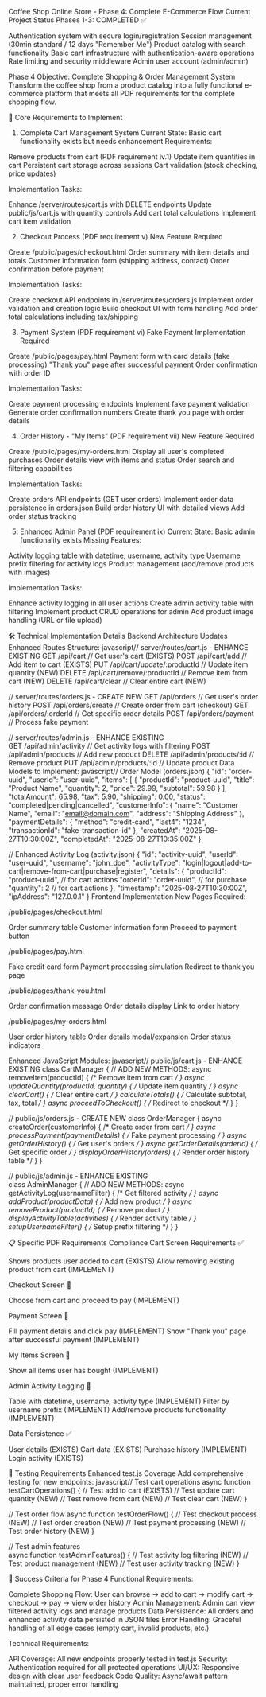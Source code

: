 Coffee Shop Online Store - Phase 4: Complete E-Commerce Flow
Current Project Status
Phases 1-3: COMPLETED ✅

Authentication system with secure login/registration
Session management (30min standard / 12 days "Remember Me")
Product catalog with search functionality
Basic cart infrastructure with authentication-aware operations
Rate limiting and security middleware
Admin user account (admin/admin)

Phase 4 Objective: Complete Shopping & Order Management System
Transform the coffee shop from a product catalog into a fully functional e-commerce platform that meets all PDF requirements for the complete shopping flow.

🎯 Core Requirements to Implement
1. Complete Cart Management System
Current State: Basic cart functionality exists but needs enhancement
Requirements:

Remove products from cart (PDF requirement iv.1)
Update item quantities in cart
Persistent cart storage across sessions
Cart validation (stock checking, price updates)

Implementation Tasks:

Enhance /server/routes/cart.js with DELETE endpoints
Update public/js/cart.js with quantity controls
Add cart total calculations
Implement cart item validation

2. Checkout Process (PDF requirement v)
New Feature Required

Create /public/pages/checkout.html
Order summary with item details and totals
Customer information form (shipping address, contact)
Order confirmation before payment

Implementation Tasks:

Create checkout API endpoints in /server/routes/orders.js
Implement order validation and creation logic
Build checkout UI with form handling
Add order total calculations including tax/shipping

3. Payment System (PDF requirement vi)
Fake Payment Implementation Required

Create /public/pages/pay.html
Payment form with card details (fake processing)
"Thank you" page after successful payment
Order confirmation with order ID

Implementation Tasks:

Create payment processing endpoints
Implement fake payment validation
Generate order confirmation numbers
Create thank you page with order details

4. Order History - "My Items" (PDF requirement vii)
New Feature Required

Create /public/pages/my-orders.html
Display all user's completed purchases
Order details view with items and status
Order search and filtering capabilities

Implementation Tasks:

Create orders API endpoints (GET user orders)
Implement order data persistence in orders.json
Build order history UI with detailed views
Add order status tracking

5. Enhanced Admin Panel (PDF requirement ix)
Current State: Basic admin functionality exists
Missing Features:

Activity logging table with datetime, username, activity type
Username prefix filtering for activity logs
Product management (add/remove products with images)

Implementation Tasks:

Enhance activity logging in all user actions
Create admin activity table with filtering
Implement product CRUD operations for admin
Add product image handling (URL or file upload)


🛠 Technical Implementation Details
Backend Architecture Updates
Enhanced Routes Structure:
javascript// server/routes/cart.js - ENHANCE EXISTING
GET    /api/cart                    // Get user's cart (EXISTS)
POST   /api/cart/add               // Add item to cart (EXISTS) 
PUT    /api/cart/update/:productId // Update item quantity (NEW)
DELETE /api/cart/remove/:productId // Remove item from cart (NEW)
DELETE /api/cart/clear             // Clear entire cart (NEW)

// server/routes/orders.js - CREATE NEW
GET    /api/orders                 // Get user's order history
POST   /api/orders/create         // Create order from cart (checkout)
GET    /api/orders/:orderId       // Get specific order details
POST   /api/orders/payment        // Process fake payment

// server/routes/admin.js - ENHANCE EXISTING  
GET    /api/admin/activity        // Get activity logs with filtering
POST   /api/admin/products        // Add new product
DELETE /api/admin/products/:id    // Remove product
PUT    /api/admin/products/:id    // Update product
Data Models to Implement:
javascript// Order Model (orders.json)
{
    "id": "order-uuid",
    "userId": "user-uuid", 
    "items": [
        {
            "productId": "product-uuid",
            "title": "Product Name",
            "quantity": 2,
            "price": 29.99,
            "subtotal": 59.98
        }
    ],
    "totalAmount": 65.98,
    "tax": 5.90,
    "shipping": 0.00,
    "status": "completed|pending|cancelled",
    "customerInfo": {
        "name": "Customer Name",
        "email": "email@domain.com", 
        "address": "Shipping Address"
    },
    "paymentDetails": {
        "method": "credit-card",
        "last4": "1234",
        "transactionId": "fake-transaction-id"
    },
    "createdAt": "2025-08-27T10:30:00Z",
    "completedAt": "2025-08-27T10:35:00Z"
}

// Enhanced Activity Log (activity.json)
{
    "id": "activity-uuid",
    "userId": "user-uuid",
    "username": "john_doe", 
    "activityType": "login|logout|add-to-cart|remove-from-cart|purchase|register",
    "details": {
        "productId": "product-uuid", // for cart actions
        "orderId": "order-uuid",     // for purchase
        "quantity": 2                // for cart actions
    },
    "timestamp": "2025-08-27T10:30:00Z",
    "ipAddress": "127.0.0.1"
}
Frontend Implementation
New Pages Required:

/public/pages/checkout.html

Order summary table
Customer information form
Proceed to payment button


/public/pages/pay.html

Fake credit card form
Payment processing simulation
Redirect to thank you page


/public/pages/thank-you.html

Order confirmation message
Order details display
Link to order history


/public/pages/my-orders.html

User order history table
Order details modal/expansion
Order status indicators



Enhanced JavaScript Modules:
javascript// public/js/cart.js - ENHANCE EXISTING
class CartManager {
    // ADD NEW METHODS:
    async removeItem(productId) { /* Remove item from cart */ }
    async updateQuantity(productId, quantity) { /* Update item quantity */ }
    async clearCart() { /* Clear entire cart */ }
    calculateTotals() { /* Calculate subtotal, tax, total */ }
    async proceedToCheckout() { /* Redirect to checkout */ }
}

// public/js/orders.js - CREATE NEW
class OrderManager {
    async createOrder(customerInfo) { /* Create order from cart */ }
    async processPayment(paymentDetails) { /* Fake payment processing */ }
    async getOrderHistory() { /* Get user's orders */ }
    async getOrderDetails(orderId) { /* Get specific order */ }
    displayOrderHistory(orders) { /* Render order history table */ }
}

// public/js/admin.js - ENHANCE EXISTING  
class AdminManager {
    // ADD NEW METHODS:
    async getActivityLog(usernameFilter) { /* Get filtered activity */ }
    async addProduct(productData) { /* Add new product */ }
    async removeProduct(productId) { /* Remove product */ }
    displayActivityTable(activities) { /* Render activity table */ }
    setupUsernameFilter() { /* Setup prefix filtering */ }
}

📋 Specific PDF Requirements Compliance
Cart Screen Requirements ✅

 Shows products user added to cart (EXISTS)
 Allow removing existing product from cart (IMPLEMENT)

Checkout Screen 🔄

 Choose from cart and proceed to pay (IMPLEMENT)

Payment Screen 🔄

 Fill payment details and click pay (IMPLEMENT)
 Show "Thank you" page after successful payment (IMPLEMENT)

My Items Screen 🔄

 Show all items user has bought (IMPLEMENT)

Admin Activity Logging 🔄

 Table with datetime, username, activity type (IMPLEMENT)
 Filter by username prefix (IMPLEMENT)
 Add/remove products functionality (IMPLEMENT)

Data Persistence ✅

 User details (EXISTS)
 Cart data (EXISTS)
 Purchase history (IMPLEMENT)
 Login activity (EXISTS)


🧪 Testing Requirements
Enhanced test.js Coverage
Add comprehensive testing for new endpoints:
javascript// Test cart operations
async function testCartOperations() {
    // Test add to cart (EXISTS)
    // Test update cart quantity (NEW)
    // Test remove from cart (NEW) 
    // Test clear cart (NEW)
}

// Test order flow
async function testOrderFlow() {
    // Test checkout process (NEW)
    // Test order creation (NEW)
    // Test payment processing (NEW)
    // Test order history (NEW)
}

// Test admin features  
async function testAdminFeatures() {
    // Test activity log filtering (NEW)
    // Test product management (NEW)
    // Test user activity tracking (NEW)
}

🎯 Success Criteria for Phase 4
Functional Requirements:

Complete Shopping Flow: User can browse → add to cart → modify cart → checkout → pay → view order history
Admin Management: Admin can view filtered activity logs and manage products
Data Persistence: All orders and enhanced activity data persisted in JSON files
Error Handling: Graceful handling of all edge cases (empty cart, invalid products, etc.)

Technical Requirements:

API Coverage: All new endpoints properly tested in test.js
Security: Authentication required for all protected operations
UI/UX: Responsive design with clear user feedback
Code Quality: Async/await pattern maintained, proper error handling